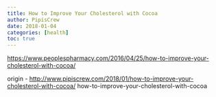 ```yaml
---
title: How to Improve Your Cholesterol with Cocoa
author: PipisCrew
date: 2018-01-04
categories: [health]
toc: true
---
```


https://www.peoplespharmacy.com/2016/04/25/how-to-improve-your-cholesterol-with-cocoa/

origin - http://www.pipiscrew.com/2018/01/how-to-improve-your-cholesterol-with-cocoa/ how-to-improve-your-cholesterol-with-cocoa